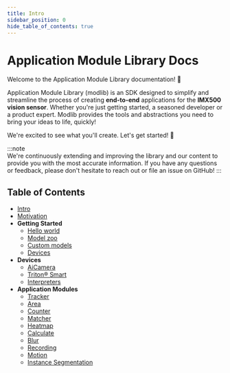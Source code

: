 ```yaml
---
title: Intro
sidebar_position: 0
hide_table_of_contents: true
---
```



# Application Module Library Docs

Welcome to the Application Module Library documentation! :wave:

Application Module Library (modlib) is an SDK designed to simplify and streamline the process of creating **end-to-end** applications for the **IMX500 vision sensor**. Whether you're just getting started, a seasoned developer or a product expert. Modlib provides the tools and abstractions you need to bring your ideas to life, quickly! 

We're excited to see what you'll create. Let's get started! :rocket:

:::note  
We're continuously extending and improving the library and our content to provide you with the most accurate information. If you have any questions or feedback, please don't hesitate to reach out or file an issue on GitHub!
:::


## Table of Contents

- [Intro](index.md)
- [Motivation](motivation.md)
- **Getting Started**
    - [Hello world](getting_started/hello_world.md)
    - [Model zoo](getting_started/model_zoo.md)
    - [Custom models](getting_started/custom_models.md)
    - [Devices](getting_started/devices.md)
- **Devices**
    - [AiCamera](devices/ai_camera.md)
    - [Triton® Smart](devices/triton.md)
    - [Interpreters](devices/interpreters.md)
- **Application Modules**
    - [Tracker](examples/tracker.md)
    - [Area](examples/area.md)
    - [Counter](examples/counter.md)
    - [Matcher](examples/matcher.md)
    - [Heatmap](examples/heatmap.md)
    - [Calculate](examples/calculate.md)
    - [Blur](examples/blur.md)
    - [Recording](examples/recording.md)
    - [Motion](examples/motion.md)
    - [Instance Segmentation](examples/instance_segmentation.md)